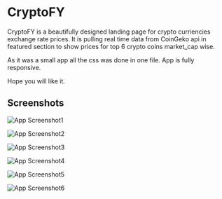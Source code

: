 
# CryptoFY
CryptoFY is a beautifully designed landing page for crypto curriencies exchange rate prices.
It is pulling real time data from CoinGeko api in featured section to show prices for top 6 crypto coins market_cap wise.

As it was a small app all the css was done in one file.
App is fully responsive.

Hope you will like it.


## Screenshots

![App Screenshot1](https://user-images.githubusercontent.com/111895818/221910306-8c1b937a-f056-45ca-a051-28929a71a768.png)

![App Screenshot2](https://user-images.githubusercontent.com/111895818/221910318-8193ae45-0066-41ac-b6c8-8040376d5757.png)

![App Screenshot3](https://user-images.githubusercontent.com/111895818/221910326-1e6dc118-66a7-47dc-bffb-674fceaf4fe9.png)

![App Screenshot4](https://user-images.githubusercontent.com/111895818/221910335-8272e686-7b54-40fa-b4c1-dd12e753aee8.png)

![App Screenshot5](https://user-images.githubusercontent.com/111895818/221910337-e068ea43-dd9b-48b3-b60a-e0e91a3ef845.png)

![App Screenshot6](https://user-images.githubusercontent.com/111895818/221910344-ea76b443-5d00-4a92-9252-dba4503dce68.png)


